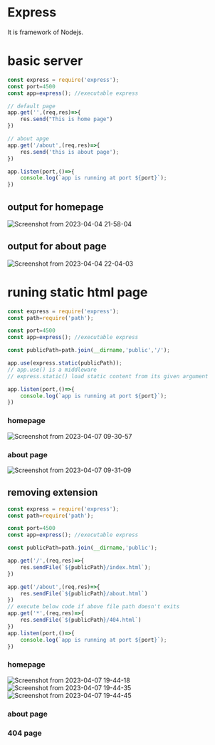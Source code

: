 # Express 
It is framework of Nodejs.

# basic server
```js
const express = require('express');
const port=4500
const app=express(); //executable express 

// default page
app.get('',(req,res)=>{
    res.send("This is home page")
})

// about apge 
app.get('/about',(req,res)=>{
    res.send('this is about page');
})

app.listen(port,()=>{
    console.log(`app is running at port ${port}`);
})
```
## output for homepage
![Screenshot from 2023-04-04 21-58-04](https://user-images.githubusercontent.com/56790381/229857542-abe0d40d-40e0-4f3a-b630-692a6b8f9ee4.png)
## output for about page
![Screenshot from 2023-04-04 22-04-03](https://user-images.githubusercontent.com/56790381/229858288-0eb2310c-62ac-4d50-84e8-2cf1b27f2ac5.png)

# runing static html page
```js
const express = require('express');
const path=require('path');

const port=4500
const app=express(); //executable express 

const publicPath=path.join(__dirname,'public','/');

app.use(express.static(publicPath));
// app.use() is a middleware
// express.static() load static content from its given argument

app.listen(port,()=>{
    console.log(`app is running at port ${port}`);
})
```
### homepage
![Screenshot from 2023-04-07 09-30-57](https://user-images.githubusercontent.com/56790381/230538546-2d9e65d3-07b3-404b-8d94-2039050fb75a.png)
### about page
![Screenshot from 2023-04-07 09-31-09](https://user-images.githubusercontent.com/56790381/230538555-3a33305f-3fdf-4775-aeda-6d3be504fdf6.png)

## removing extension 
```js
const express = require('express');
const path=require('path');

const port=4500
const app=express(); //executable express 

const publicPath=path.join(__dirname,'public');

app.get('/',(req,res)=>{
    res.sendFile(`${publicPath}/index.html`);    
})

app.get('/about',(req,res)=>{
    res.sendFile(`${publicPath}/about.html`)
})
// execute below code if above file path doesn't exits
app.get('*',(req,res)=>{
    res.sendFile(`${publicPath}/404.html`)
})
app.listen(port,()=>{
    console.log(`app is running at port ${port}`);
})
```
### homepage
![Screenshot from 2023-04-07 19-44-18](https://user-images.githubusercontent.com/56790381/230624782-9b0ce94f-54e8-441c-9e08-d337345bca54.png)
![Screenshot from 2023-04-07 19-44-35](https://user-images.githubusercontent.com/56790381/230624791-0cc9a8e9-719b-431a-a023-8f3049b3253b.png)
![Screenshot from 2023-04-07 19-44-45](https://user-images.githubusercontent.com/56790381/230624794-3ebe2d73-1c0c-47c1-8da5-427d0755bd28.png)

### about page

### 404 page



